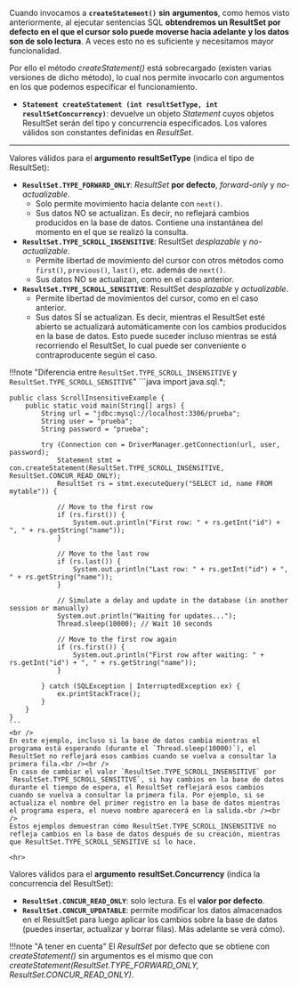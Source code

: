 Cuando invocamos a **`createStatement()`** **sin** **argumentos**, como hemos visto anteriormente, al ejecutar sentencias SQL **obtendremos un ResultSet por defecto en el que el cursor solo puede moverse hacia adelante** **y los datos son de solo lectura**. A veces esto no es suficiente y necesitamos mayor funcionalidad.

Por ello el método *createStatement()* está sobrecargado (existen varias versiones de dicho método), lo cual nos permite invocarlo con argumentos en los que podemos especificar el funcionamiento.


- **`Statement createStatement (int resultSetType, int resultSetConcurrency)`**: devuelve un objeto *Statement* cuyos objetos ResultSet serán del tipo y concurrencia especificados. Los valores válidos son constantes definidas en *ResultSet*.

<hr>

Valores válidos para el **argumento resultSetType** (indica el tipo de ResultSet):

- **`ResultSet.TYPE_FORWARD_ONLY`**: *ResultSet* **por defecto**, *forward-only* y *no-actualizable*.
	- Solo permite movimiento hacia delante con `next()`.
	- Sus datos NO se actualizan. Es decir, no reflejará cambios producidos en la base de datos. Contiene una instantánea del momento en el que se realizó la consulta.
- **`ResultSet.TYPE_SCROLL_INSENSITIVE`**: ResultSet *desplazable* y *no-actualizable*.
	- Permite libertad de movimiento del cursor con otros métodos como `first()`, `previous()`, `last()`, etc. además de `next()`.
	- Sus datos NO se actualizan, como en el caso anterior.
- **`ResultSet.TYPE_SCROLL_SENSITIVE`**: ResultSet *desplazable* y *actualizable*.
	- Permite libertad de movimientos del cursor, como en el caso anterior.
	- Sus datos SÍ se actualizan. Es decir, mientras el ResultSet esté abierto se actualizará automáticamente con los cambios producidos en la base de datos. Esto puede suceder incluso mientras se está recorriendo el ResultSet, lo cual puede ser conveniente o contraproducente según el caso.

!!!note "Diferencia entre `ResultSet.TYPE_SCROLL_INSENSITIVE` y `ResultSet.TYPE_SCROLL_SENSITIVE`"
	```java
	import java.sql.*;
	
	public class ScrollInsensitiveExample {
		public static void main(String[] args) {
			String url = "jdbc:mysql://localhost:3306/prueba";
			String user = "prueba";
			String password = "prueba";
	
			try (Connection con = DriverManager.getConnection(url, user, password);
				Statement stmt = con.createStatement(ResultSet.TYPE_SCROLL_INSENSITIVE, ResultSet.CONCUR_READ_ONLY);
				ResultSet rs = stmt.executeQuery("SELECT id, name FROM mytable")) {
	
				// Move to the first row
				if (rs.first()) {
					System.out.println("First row: " + rs.getInt("id") + ", " + rs.getString("name"));
				}
	
				// Move to the last row
				if (rs.last()) {
					System.out.println("Last row: " + rs.getInt("id") + ", " + rs.getString("name"));
				}
	
				// Simulate a delay and update in the database (in another session or manually)
				System.out.println("Waiting for updates...");
				Thread.sleep(10000); // Wait 10 seconds
	
				// Move to the first row again
				if (rs.first()) {
					System.out.println("First row after waiting: " + rs.getInt("id") + ", " + rs.getString("name"));
				}
	
			} catch (SQLException | InterruptedException ex) {
				ex.printStackTrace();
			}
		}
	}
	```
	<br />
	En este ejemplo, incluso si la base de datos cambia mientras el programa está esperando (durante el `Thread.sleep(10000)`), el ResultSet no reflejará esos cambios cuando se vuelva a consultar la primera fila.<br /><br />
	En caso de cambiar el valor `ResultSet.TYPE_SCROLL_INSENSITIVE` por `ResultSet.TYPE_SCROLL_SENSITIVE`, si hay cambios en la base de datos durante el tiempo de espera, el ResultSet reflejará esos cambios cuando se vuelva a consultar la primera fila. Por ejemplo, si se actualiza el nombre del primer registro en la base de datos mientras el programa espera, el nuevo nombre aparecerá en la salida.<br /><br />
	Estos ejemplos demuestran cómo ResultSet.TYPE_SCROLL_INSENSITIVE no refleja cambios en la base de datos después de su creación, mientras que ResultSet.TYPE_SCROLL_SENSITIVE sí lo hace.
	
	<hr>

Valores válidos para el **argumento** **resultSet.Concurrency** (indica la concurrencia del ResultSet):

- **`ResultSet.CONCUR_READ_ONLY`**: solo lectura. Es el **valor por defecto**.
- **`ResultSet.CONCUR_UPDATABLE`**: permite modificar los datos almacenados en el ResultSet para luego aplicar los cambios sobre la base de datos (puedes insertar, actualizar y borrar filas). Más adelante se verá cómo).

!!!note "A tener en cuenta"
    El *ResultSet* por defecto que se obtiene con *createStatement()* sin argumentos es el mismo que con *createStatement(ResultSet.TYPE_FORWARD_ONLY, ResultSet.CONCUR_READ_ONLY)*.
